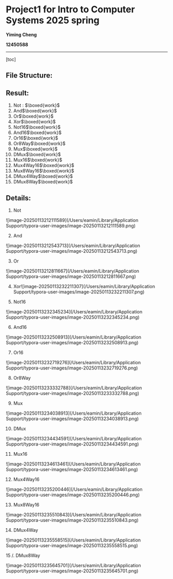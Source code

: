 # Project1 for Intro to Computer Systems 2025 spring

**Yiming Cheng**

**12450588**

---

[toc]

## File Structure:





## Result:

1. Not : $\boxed{work}$
2. And$\boxed{work}$
3. Or$\boxed{work}$
4. Xor$\boxed{work}$
5. Not16$\boxed{work}$
6. And16$\boxed{work}$
7. Or16$\boxed{work}$
8. Or8Way$\boxed{work}$
9. Mux$\boxed{work}$
10. DMux$\boxed{work}$
11. Mux16$\boxed{work}$
12. Mux4Way16$\boxed{work}$
13. Mux8Way16$\boxed{work}$
14. DMux4Way$\boxed{work}$
15. DMux8Way$\boxed{work}$





## Details:



1. Not

![image-20250113212111589](/Users/eamin/Library/Application Support/typora-user-images/image-20250113212111589.png)

2. And



![image-20250113212543713](/Users/eamin/Library/Application Support/typora-user-images/image-20250113212543713.png)

3. Or

![image-20250113212811667](/Users/eamin/Library/Application Support/typora-user-images/image-20250113212811667.png)

4. Xor![image-20250113232211307](/Users/eamin/Library/Application Support/typora-user-images/image-20250113232211307.png)


5. Not16

![image-20250113232345234](/Users/eamin/Library/Application Support/typora-user-images/image-20250113232345234.png)


6. And16

![image-20250113232508913](/Users/eamin/Library/Application Support/typora-user-images/image-20250113232508913.png)

7. Or16

![image-20250113232719276](/Users/eamin/Library/Application Support/typora-user-images/image-20250113232719276.png)

8. Or8Way

![image-20250113233332788](/Users/eamin/Library/Application Support/typora-user-images/image-20250113233332788.png)


9. Mux

![image-20250113234038913](/Users/eamin/Library/Application Support/typora-user-images/image-20250113234038913.png)


10. DMux

![image-20250113234434591](/Users/eamin/Library/Application Support/typora-user-images/image-20250113234434591.png)

11. Mux16

![image-20250113234613461](/Users/eamin/Library/Application Support/typora-user-images/image-20250113234613461.png)


12. Mux4Way16

![image-20250113235200446](/Users/eamin/Library/Application Support/typora-user-images/image-20250113235200446.png)

13. Mux8Way16

![image-20250113235510843](/Users/eamin/Library/Application Support/typora-user-images/image-20250113235510843.png)


14. DMux4Way

![image-20250113235558515](/Users/eamin/Library/Application Support/typora-user-images/image-20250113235558515.png)

15 /. DMux8Way

![image-20250113235645701](/Users/eamin/Library/Application Support/typora-user-images/image-20250113235645701.png)